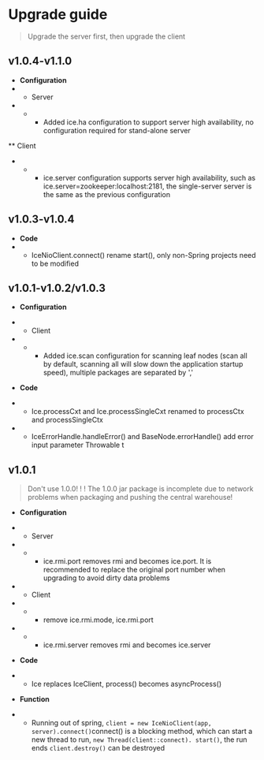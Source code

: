 # Upgrade guide
> Upgrade the server first, then upgrade the client

## v1.0.4-v1.1.0

* **Configuration**
* * Server
* * * Added ice.ha configuration to support server high availability, no configuration required for stand-alone server

** Client
* * * ice.server configuration supports server high availability, such as ice.server=zookeeper:localhost:2181, the single-server server is the same as the previous configuration

## v1.0.3-v1.0.4

* **Code**
* * IceNioClient.connect() rename start(), only non-Spring projects need to be modified

## v1.0.1-v1.0.2/v1.0.3

* **Configuration**
* * Client
* * * Added ice.scan configuration for scanning leaf nodes (scan all by default, scanning all will slow down the application startup speed), multiple packages are separated by ','

* **Code**
* * Ice.processCxt and Ice.processSingleCxt renamed to processCtx and processSingleCtx
* * IceErrorHandle.handleError() and BaseNode.errorHandle() add error input parameter Throwable t

## v1.0.1
> Don't use 1.0.0! ! ! The 1.0.0 jar package is incomplete due to network problems when packaging and pushing the central warehouse!

* **Configuration**
* * Server 
* * * ice.rmi.port removes rmi and becomes ice.port. It is recommended to replace the original port number when upgrading to avoid dirty data problems
* * Client
* * * remove ice.rmi.mode, ice.rmi.port
* * * ice.rmi.server removes rmi and becomes ice.server

* **Code**
* * Ice replaces IceClient, process() becomes asyncProcess()

* **Function**
* * Running out of spring, ```client = new IceNioClient(app, server).connect()```connect() is a blocking method, which can start a new thread to run, ```new Thread(client::connect). start()```, the run ends ```client.destroy()``` can be destroyed
